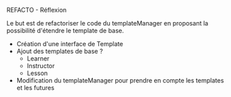 REFACTO - Réflexion

Le but est de refactoriser le code du templateManager en proposant la possibilité d'étendre le template de base.

- Création d'une interface de Template
- Ajout des templates de base ?
  - Learner
  - Instructor
  - Lesson
- Modification du templateManager pour prendre en compte les templates et les futures